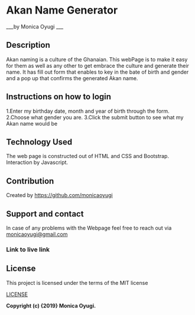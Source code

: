 


# Akan Name Generator

___by Monica Oyugi ___

## Description
Akan naming is a culture of the Ghanaian. This webPage is to make it easy for them as well as any other to get embrace the culture and generate their name. It has fill out form that enables to key in the bate of birth and gender and a pop up that confirms the generated Akan name.

## Instructions on how to login
1.Enter my birthday  date, month and year of birth through the form.
2.Choose what gender you are.
3.Click the submit button to see what my Akan name would be

## Technology Used
The web page is constructed out of HTML and CSS and Bootstrap. Interaction by Javascript.

## Contribution
Created by https://github.com/monicaoyugi

## Support and contact
In case of any problems with the Webpage feel free to reach out via monicaoyugi@gmail.com

### Link to live link


## License
This project is licensed under the terms of the MIT license

[LICENSE](LICENSE)

__Copyright (c) {2019}  Monica Oyugi.__